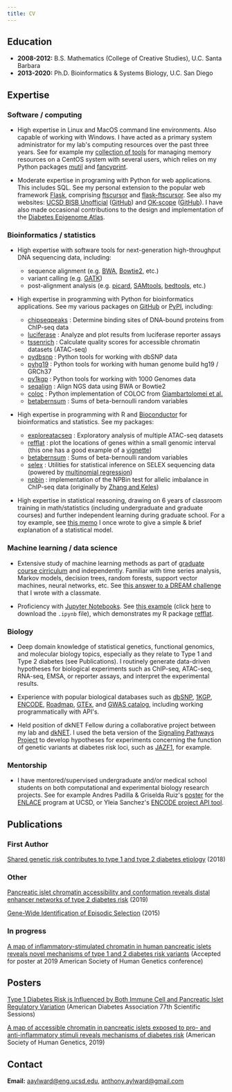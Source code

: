 ```yaml
---
title: CV
---
```


## Education

- **2008-2012:** B.S. Mathematics (College of Creative Studies), U.C. Santa Barbara
- **2013-2020:** Ph.D. Bioinformatics & Systems Biology, U.C. San Diego

## Expertise

### Software / computing

- High expertise in Linux and MacOS command line environments. Also capable of
working with Windows. I have acted as a primary system administrator for
my lab's computing resources over the past three years. See for example
my [collection of tools](https://github.com/anthony-aylward/memory_policy) for
managing memory resources on a CentOS system with several users, which
relies on my Python packages [mutil](https://pypi.org/project/mutil/) and
[fancyprint](https://pypi.org/project/fancyprint/).

- Moderate expertise in programing with Python for web applications. This
includes SQL. See my personal extension to the popular
web framework [Flask](https://flask.palletsprojects.com/en/1.1.x/), comprising
[ftscursor](https://pypi.org/project/ftscursor/) and
[flask-ftscursor](https://pypi.org/project/Flask-FTSCursor/). See also my
websites: [UCSD BISB Unofficial](https://ucsd-bisb.info/auth/demo)
([GitHub](https://github.com/anthony-aylward/ucsd-bisb-unofficial)) and
[OK-scope](http://okscope.info)
([GitHub](https://github.com/anthony-aylward/okscope)). I have also made
occasional contributions to the design and implementation of the
[Diabetes Epigenome Atlas](https://diabetesepigenome.org).

### Bioinformatics / statistics

- High expertise with software tools for next-generation high-throughput DNA
sequencing data, including:
  * sequence alignment (e.g.
    [BWA](http://bio-bwa.sourceforge.net),
    [Bowtie2](http://bowtie-bio.sourceforge.net/bowtie2/index.shtml), etc.)
  * variant calling (e.g. [GATK](https://software.broadinstitute.org/gatk/))
  * post-alignment analysis (e.g.
    [picard](https://broadinstitute.github.io/picard/),
    [SAMtools](http://samtools.sourceforge.net),
    [bedtools](https://bedtools.readthedocs.io/en/latest/), etc.)

- High expertise in programming with Python for bioinformatics applications.
See my various packages on [GitHub](https://github.com/anthony-aylward) or
[PyPI](https://pypi.org), including:
  * [chipseqpeaks](https://pypi.org/project/chipseqpeaks/) : Determine binding sites of DNA-bound proteins from ChIP-seq data
  * [luciferase](https://pypi.org/project/luciferase/) : Analyze and plot results from luciferase reporter assays
  * [tssenrich](https://pypi.org/project/tssenrich/) : Calculate quality scores for accessible chromatin datasets (ATAC-seq)
  * [pydbsnp](https://pypi.org/project/pydbsnp/) : Python tools for working with dbSNP data
  * [pyhg19](https://pypi.org/project/pydbsnp/) : Python tools for working with human genome build hg19 / GRCh37
  * [py1kgp](https://pypi.org/project/py1kgp/) : Python tools for working with 1000 Genomes data
  * [seqalign](https://pypi.org/project/seqalign/) : Align NGS data using BWA or Bowtie2
  * [coloc](https://pypi.org/project/coloc/) : Python implementation of COLOC from [Giambartolomei et al.](https://journals.plos.org/plosgenetics/article?id=10.1371/journal.pgen.1004383)
  * [betabernsum](https://pypi.org/project/betabernsum/) : Sums of beta-bernoulli random variables

- High expertise in programming with R and [Bioconductor](https://www.bioconductor.org) for bioinformatics and statistics. See my packages:
  * [exploreatacseq](https://github.com/anthony-aylward/exploreatacseq) : Exploratory analysis of multiple ATAC-seq datasets
  * [refflat](https://github.com/anthony-aylward/refflat) : plot the locations of genes within a small genomic interval (this one has a good example of a [vignette](https://github.com/anthony-aylward/refflat/blob/master/vignettes/example_plot.md))
  * [betabernsum](https://github.com/anthony-aylward/betabernsum) : Sums of beta-bernoulli random variables
  * [selex](https://github.com/anthony-aylward/selex) : Utilities for statistical inference on SELEX sequencing data (powered by [multinomial regression](https://en.wikipedia.org/wiki/Multinomial_logistic_regression))
  * [npbin](https://github.com/anthony-aylward/npbin) : implementation of the NPBin test for allelic imbalance in ChIP-seq data (originally by [Zhang and Keleş](https://academic.oup.com/biostatistics/article/19/4/546/4591647))

- High expertise in statistical reasoning, drawing on 6 years of classroom
training in math/statistics (including undergraduate and graduate courses) and
further independent learning during graduate school. For a toy example, see
[this memo](polytest-model.pdf) I once wrote to give a simple & brief explanation of a statistical
model.

### Machine learning / data science

- Extensive study of machine learning methods as part of
[graduate course cirriculum](http://bioinformatics.ucsd.edu/node/1135) and
independently. Familiar with time series analysis, Markov models, decision
trees, random forests, support vector machines, neural networks, etc. See
[this answer to a DREAM challenge](dream-als.pdf) that I wrote with a
classmate.

- Proficiency with [Jupyter Notebooks](https://jupyter.org). See [this example](refflat_vignette.md)
(click [here](refflat_vignette.ipynb) to download the `.ipynb` file), which demonstrates my R package
[refflat](https://github.com/anthony-aylward/refflat).

### Biology

- Deep domain knowledge of statistical genetics, functional genomics, and
molecular biology topics, especially as they relate to Type 1 and Type 2
diabetes (see Publications). I routinely generate data-driven hypotheses for
biological experiments such as ChIP-seq, ATAC-seq, RNA-seq, EMSA, or reporter
assays, and interpret the experimental results.

- Experience with popular biological databases such as
[dbSNP](https://www.ncbi.nlm.nih.gov/snp/),
[1KGP](https://www.internationalgenome.org),
[ENCODE](https://www.encodeproject.org),
[Roadmap](http://www.roadmapepigenomics.org),
[GTEx](http://www.roadmapepigenomics.org), and
[GWAS catalog](https://www.ebi.ac.uk/gwas/), 
including working programmatically with API's.

- Held position of dkNET Fellow during a collaborative project between my lab
and [dkNET](https://dknet.org). I used the beta version of the
[Signaling Pathways Project](https://beta.signalingpathways.org/about/index.jsf)
to develop hypotheses for experiments concerning the function of genetic
variants at diabetes risk loci, such as [JAZF1](https://github.com/anthony-aylward/anthony-aylward.github.io/blob/master/jazf1-regulation.md),
for example.

### Mentorship

- I have mentored/supervised undergraduate and/or medical school students
on both computational and experimental biology research projects. See for
example Andres Padilla & Griselda Ruiz's [poster](tcf7l2-nkx63-poster.pdf) for
the [ENLACE](http://graeve.ucsd.edu/ENLACE/) program at UCSD, or Yleia
Sanchez's [ENCODE project API tool](https://github.com/yleiaa/ENCODE).

## Publications

### First Author

[Shared genetic risk contributes to type 1 and type 2 diabetes etiology](https://academic.oup.com/hmg/advance-article-abstract/doi/10.1093/hmg/ddy314/5164287) (2018)

### Other

[Pancreatic islet chromatin accessibility and conformation reveals distal enhancer networks of type 2 diabetes risk](https://www.nature.com/articles/s41467-019-09975-4) (2019)

[Gene-Wide Identification of Episodic Selection](https://academic.oup.com/mbe/article/32/5/1365/1134918) (2015)

### In progress

[A map of inflammatory-stimulated chromatin in human pancreatic islets reveals novel mechanisms of type 1 and 2 diabetes risk variants](https://github.com/anthony-aylward/islet-cytokines-outline/blob/master/abstract.md) (Accepted for poster at 2019 American Society of Human Genetics conference)

## Posters

[Type 1 Diabetes Risk is Influenced by Both Immune Cell and Pancreatic Islet Regulatory Variation](ada-poster.Jun6.pdf) (American Diabetes Association 77th Scientific Sessions)

[A map of accessible chromatin in pancreatic islets exposed to pro- and anti-inflammatory stimuli reveals mechanisms of diabetes risk](aaylward-ashg-2019.pdf) (American Society of Human Genetics, 2019)

## Contact

**Email:** aaylward@eng.ucsd.edu, anthony.aylward@gmail.com
